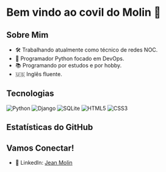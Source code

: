# Bem vindo ao covil do Molin 🧌

## Sobre Mim

- 🛠️ Trabalhando atualmente como técnico de redes NOC.
- 🐍 Programador Python focado em DevOps.
- 📚 Programando por estudos e por hobby.
- 🇺🇸 Inglês fluente.

## Tecnologias

![Python](https://img.shields.io/badge/python-black?style=for-the-badge&logo=python&logoColor=ffdd54)
![Django](https://img.shields.io/badge/django-%23092E20.svg?style=for-the-badge&logo=django&logoColor=white)
![SQLite](https://img.shields.io/badge/sqlite-%2307405e.svg?style=for-the-badge&logo=sqlite&logoColor=white)
![HTML5](https://img.shields.io/badge/-HTML5-orange?style=for-the-badge&logo=html5)
![CSS3](https://img.shields.io/badge/-CSS3-purple?style=for-the-badge&logo=css3)

## Estatísticas do GitHub

## Vamos Conectar!

- 💼 LinkedIn: [Jean Molin](https://www.linkedin.com/in/jean-molin-us/)
